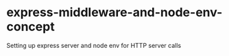 # express-middleware-and-node-env-concept
Setting up express server and node env for HTTP server calls
